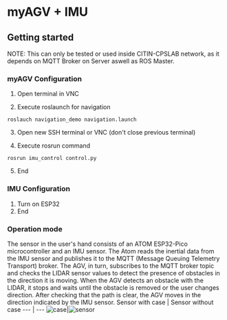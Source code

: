 # myAGV + IMU

## Getting started
NOTE: This can only be tested or used inside CITIN-CPSLAB network, as it depends on MQTT Broker on Server aswell as ROS Master.

### myAGV Configuration
1. Open terminal in VNC 

2. Execute roslaunch for navigation

`roslauch navigation_demo navigation.launch`

3. Open new SSH terminal or VNC (don't close previous terminal)

4. Execute rosrun command

`rosrun imu_control control.py`

5. End

### IMU Configuration
1. Turn on ESP32
2. End


### Operation mode

The sensor in the user's hand consists of an ATOM ESP32-Pico microcontroller and
an IMU sensor. The Atom reads the inertial data from the IMU sensor and publishes it to the MQTT (Message Queuing Telemetry Transport) broker. The AGV, in turn, subscribes to the MQTT broker topic and checks the LIDAR sensor values to detect the presence of obstacles in the direction it is moving. When the AGV detects an obstacle with the LIDAR, it stops and waits until the obstacle is removed or the user changes direction. After checking that the path is clear, the AGV moves in the direction indicated by the IMU sensor.
Sensor with case | Sensor without case
--- | ---
![case](Sensor_IMU.png)|![sensor](Sensor_IMU.png)
